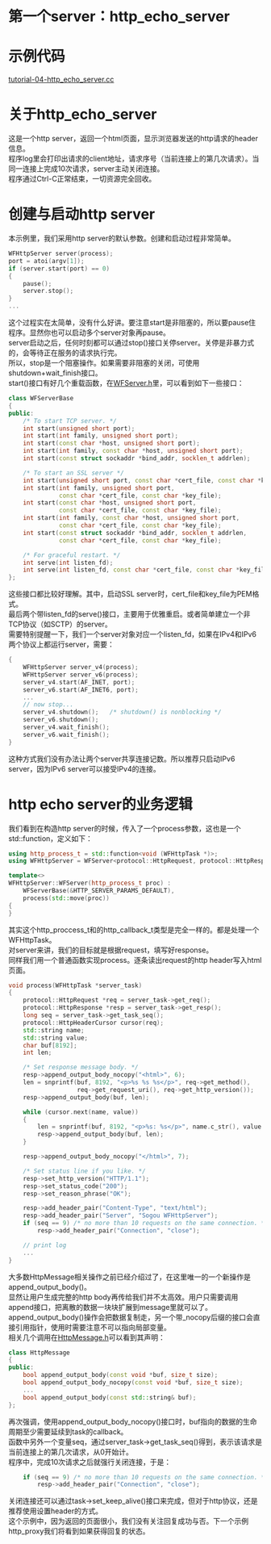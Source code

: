 # 第一个server：http_echo_server
# 示例代码

[tutorial-04-http_echo_server.cc](../tutorial/tutorial-04-http_echo_server.cc)

# 关于http_echo_server

这是一个http server，返回一个html页面，显示浏览器发送的http请求的header信息。  
程序log里会打印出请求的client地址，请求序号（当前连接上的第几次请求）。当同一连接上完成10次请求，server主动关闭连接。  
程序通过Ctrl-C正常结束，一切资源完全回收。

# 创建与启动http server

本示例里，我们采用http server的默认参数。创建和启动过程非常简单。
~~~cpp
WFHttpServer server(process);
port = atoi(argv[1]);
if (server.start(port) == 0)
{
    pause();
    server.stop();
}
...
~~~
这个过程实在太简单，没有什么好讲。要注意start是非阻塞的，所以要pause住程序。显然你也可以启动多个server对象再pause。  
server启动之后，任何时刻都可以通过stop()接口关停server。关停是非暴力式的，会等待正在服务的请求执行完。  
所以，stop是一个阻塞操作。如果需要非阻塞的关闭，可使用shutdown+wait_finish接口。  
start()接口有好几个重载函数，在[WFServer.h](../src/server/WFServer.h)里，可以看到如下一些接口：
~~~cpp
class WFServerBase
{
public:
    /* To start TCP server. */
    int start(unsigned short port);
    int start(int family, unsigned short port);
    int start(const char *host, unsigned short port);
    int start(int family, const char *host, unsigned short port);
    int start(const struct sockaddr *bind_addr, socklen_t addrlen);

    /* To start an SSL server */
    int start(unsigned short port, const char *cert_file, const char *key_file);
    int start(int family, unsigned short port,
              const char *cert_file, const char *key_file);
    int start(const char *host, unsigned short port,
              const char *cert_file, const char *key_file);
    int start(int family, const char *host, unsigned short port,
              const char *cert_file, const char *key_file);
    int start(const struct sockaddr *bind_addr, socklen_t addrlen,
              const char *cert_file, const char *key_file);

    /* For graceful restart. */
    int serve(int listen_fd);
    int serve(int listen_fd, const char *cert_file, const char *key_file);
};
~~~
这些接口都比较好理解。其中，启动SSL server时，cert_file和key_file为PEM格式。  
最后两个带listen_fd的serve()接口，主要用于优雅重启。或者简单建立一个非TCP协议（如SCTP）的server。  
需要特别提醒一下，我们一个server对象对应一个listen_fd，如果在IPv4和IPv6两个协议上都运行server，需要：
~~~cpp
{
    WFHttpServer server_v4(process);
    WFHttpServer server_v6(process);
    server_v4.start(AF_INET, port);
    server_v6.start(AF_INET6, port);
    ...
    // now stop...
    server_v4.shutdown();   /* shutdown() is nonblocking */
    server_v6.shutdown();
    server_v4.wait_finish();
    server_v6.wait_finish();
}
~~~
这种方式我们没有办法让两个server共享连接记数。所以推荐只启动IPv6 server，因为IPv6 server可以接受IPv4的连接。

# http echo server的业务逻辑

我们看到在构造http server的时候，传入了一个process参数，这也是一个std::function，定义如下：  
~~~cpp
using http_process_t = std::function<void (WFHttpTask *)>;
using WFHttpServer = WFServer<protocol::HttpRequest, protocol::HttpResponse>;

template<>
WFHttpServer::WFServer(http_process_t proc) :
    WFServerBase(&HTTP_SERVER_PARAMS_DEFAULT),
    process(std::move(proc))
{
}
~~~
其实这个http_proccess_t和的http_callback_t类型是完全一样的。都是处理一个WFHttpTask。  
对server来讲，我们的目标就是根据request，填写好response。  
同样我们用一个普通函数实现process。逐条读出request的http header写入html页面。
~~~cpp
void process(WFHttpTask *server_task)
{
    protocol::HttpRequest *req = server_task->get_req();
    protocol::HttpResponse *resp = server_task->get_resp();
    long seq = server_task->get_task_seq();
    protocol::HttpHeaderCursor cursor(req);
    std::string name;
    std::string value;
    char buf[8192];
    int len;

    /* Set response message body. */
    resp->append_output_body_nocopy("<html>", 6);
    len = snprintf(buf, 8192, "<p>%s %s %s</p>", req->get_method(),
                   req->get_request_uri(), req->get_http_version());
    resp->append_output_body(buf, len);

    while (cursor.next(name, value))
    {
        len = snprintf(buf, 8192, "<p>%s: %s</p>", name.c_str(), value.c_str());
        resp->append_output_body(buf, len);
    }

    resp->append_output_body_nocopy("</html>", 7);

    /* Set status line if you like. */
    resp->set_http_version("HTTP/1.1");
    resp->set_status_code("200");
    resp->set_reason_phrase("OK");

    resp->add_header_pair("Content-Type", "text/html");
    resp->add_header_pair("Server", "Sogou WFHttpServer");
    if (seq == 9) /* no more than 10 requests on the same connection. */
        resp->add_header_pair("Connection", "close");

    // print log
    ...
}
~~~
大多数HttpMessage相关操作之前已经介绍过了，在这里唯一的一个新操作是append_output_body()。  
显然让用户生成完整的http body再传给我们并不太高效。用户只需要调用append接口，把离散的数据一块块扩展到message里就可以了。  
append_output_body()操作会把数据复制走，另一个带_nocopy后缀的接口会直接引用指针，使用时需要注意不可以指向局部变量。  
相关几个调用在[HttpMessage.h](../src/protocol/HttpMessage.h)可以看到其声明：
~~~cpp
class HttpMessage
{
public:
    bool append_output_body(const void *buf, size_t size);
    bool append_output_body_nocopy(const void *buf, size_t size);
    ...
    bool append_output_body(const std::string& buf);
};
~~~
再次强调，使用append_output_body_nocopy()接口时，buf指向的数据的生命周期至少需要延续到task的callback。  
函数中另外一个变量seq，通过server_task->get_task_seq()得到，表示该请求是当前连接上的第几次请求，从0开始计。  
程序中，完成10次请求之后就强行关闭连接，于是：
~~~cpp
    if (seq == 9) /* no more than 10 requests on the same connection. */
        resp->add_header_pair("Connection", "close");
~~~
关闭连接还可以通过task->set_keep_alive()接口来完成，但对于http协议，还是推荐使用设置header的方式。  
这个示例中，因为返回的页面很小，我们没有关注回复成功与否。下一个示例http_proxy我们将看到如果获得回复的状态。


